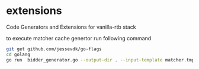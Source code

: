 # extensions
Code Generators and Extensions for vanilla-rtb stack 

to execute matcher cache genertor run following command
```bash
git get github.com/jessevdk/go-flags
cd golang
go run  bidder_generator.go --output-dir . --input-template matcher.tmpl
```
